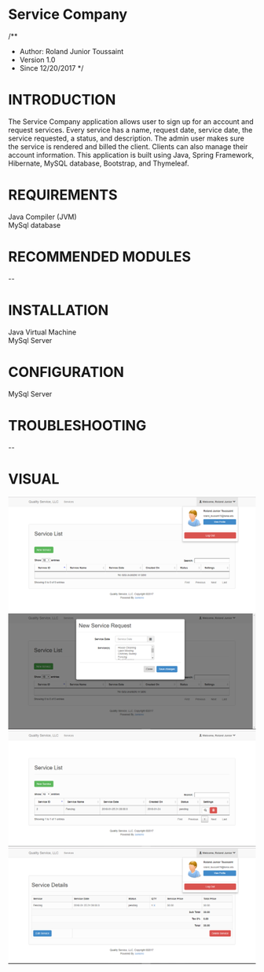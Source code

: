 # Service Company

/**
* Author:  Roland Junior Toussaint
* Version 1.0
* Since   12/20/2017
*/


# INTRODUCTION

The Service Company application allows user to sign up for an account and request services. Every service has a name, request date, service date, the service requested, a status, and description. The admin user makes sure the service is rendered and billed the client. Clients can also manage their account information. This application is built using Java, Spring Framework, Hibernate, MySQL database, Bootstrap, and Thymeleaf.


# REQUIREMENTS

Java Compiler (JVM) </br>
MySql database </br>



# RECOMMENDED MODULES

 -- </br>


# INSTALLATION

Java Virtual Machine </br>
MySql Server </br>


# CONFIGURATION

MySql Server </br>



# TROUBLESHOOTING

-- </br>

# VISUAL

![alt tag](https://github.com/juniorro/service-company/blob/master/visual1.PNG) </br>
![alt tag](https://github.com/juniorro/service-company/blob/master/visual2.PNG) </br>
![alt tag](https://github.com/juniorro/service-company/blob/master/visual3.PNG) </br>
![alt tag](https://github.com/juniorro/service-company/blob/master/visual4.PNG) </br>
